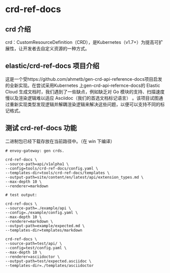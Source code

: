 # crd-ref-docs

## crd 介绍

crd：CustomResourceDefinition（CRD），是Kubernetes（v1.7+）为提高可扩展性，让开发者去自定义资源的一种方式。

## elastic/crd-ref-docs 项目介绍

这是一个受https://github.com/ahmetb/gen-crd-api-reference-docs项目启发的全新实现。在尝试采用Kubernetes 上gen-crd-api-refernce-docs的 Elastic Cloud 生成文档时，我们遇到了一些缺点，例如缺乏对 Go 模块的支持、扫描速度慢以及渲染逻辑难以适应 Asciidoc（我们的首选文档标记语言） 。该项目试图通过重新实现类型发现逻辑并解耦渲染逻辑来解决这些问题，以便可以支持不同的标记格式。

## 测试 crd-ref-docs 功能

二进制包已经下载存放在当前路径中。（在 win 下编译）

```shell
# envoy-gateway: gen crds.

crd-ref-docs \
--source-path=api/v1alpha1 \
--config=tools/crd-ref-docs/config.yaml \
--templates-dir=tools/crd-ref-docs/templates \
--output-path=site/content/en/latest/api/extension_types.md \
--max-depth 10 \
--renderer=markdown

# test output:

crd-ref-docs \
--source-path=./example/api \
--config=./example/config.yaml \
--max-depth 10 \
--renderer=markdown \
--output-path=example/expected.md \
--templates-dir=templates/markdown

crd-ref-docs \
--source-path=test/api/ \
--config=test/config.yaml \
--max-depth 10 \
--renderer=asciidoctor \
--output-path=test/expected.asciidoc \
--templates-dir=./templates/asciidoctor

```
